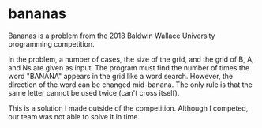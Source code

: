# bananas

Bananas is a problem from the 2018 Baldwin Wallace University programming competition.

In the problem, a number of cases, the size of the grid, and the grid of B, A, and Ns are given as input.
The program must find the number of times the word "BANANA" appears in the grid like a word search.
However, the direction of the word can be changed mid-banana. The only rule is that the same letter cannot be used twice (can't cross itself).

This is a solution I made outside of the competition. Although I competed, our team was not able to solve it in time.
